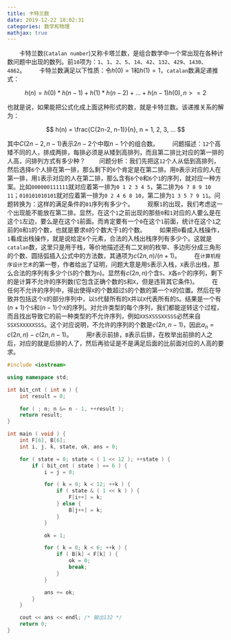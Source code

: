 ```yaml
---
title: 卡特兰数
date: 2019-12-22 18:02:31
categories: 数学和物理
mathjax: true
---
```

&emsp;&emsp;卡特兰数(`Catalan number`)又称卡塔兰数，是组合数学中一个常出现在各种计数问题中出现的数列。前`10`项为：`1`、`1`、`2`、`5`、`14`、`42`、`132`、`429`、`1430`、`4862`。<!--more-->
&emsp;&emsp;卡特兰数满足以下性质：令$h(0) = 1$和$h(1) = 1$，`catalan`数满足递推式：

$$
h(n) = h(0) * h(n - 1) + h(1) * h(n - 2) + ... + h(n - 1)h(0), n >= 2
$$

也就是说，如果能把公式化成上面这种形式的数，就是卡特兰数。该递推关系的解为：

$$
h(n) = \frac{C(2n-2, n-1)}{n}, n = 1, 2, 3, ...
$$

其中$C(2n-2, n-1)$表示$2n-2$个中取$n-1$个的组合数。
&emsp;&emsp;问题描述：`12`个高矮不同的人，排成两排，每排必须是从矮到高排列，而且第二排比对应的第一排的人高，问排列方式有多少种？
&emsp;&emsp;问题分析：我们先把这`12`个人从低到高排列，然后选择`6`个人排在第一排，那么剩下的`6`个肯定是在第二排。用`0`表示对应的人在第一排，用`1`表示对应的人在第二排，那么含有`6`个`0`和`6`个`1`的序列，就对应一种方案。比如`000000111111`就对应着第一排为`0 1 2 3 4 5`，第二排为`6 7 8 9 10 11`；`010101010101`就对应着第一排为`0 2 4 6 8 10`，第二排为`1 3 5 7 9 11`。问题转换为：这样的满足条件的`01`序列有多少个。
&emsp;&emsp;观察`1`的出现，我们考虑这一个出现能不能放在第二排。显然，在这个`1`之前出现的那些`0`和`1`对应的人要么是在这个`1`左边，要么是在这个`1`前面。而肯定要有一个`0`在这个`1`前面，统计在这个`1`之前的`0`和`1`的个数，也就是要求`0`的个数大于`1`的个数。
&emsp;&emsp;如果把`0`看成入栈操作，`1`看成出栈操作，就是说给定`6`个元素，合法的入栈出栈序列有多少个。这就是`catalan`数，这里只是用于栈，等价地描述还有二叉树的枚举、多边形分成三角形的个数、圆括弧插入公式中的方法数，其通项为$c(2n, n)/(n + 1)$。
&emsp;&emsp;在`计算机程序设计艺术`的第一卷，作者给出了证明，问题大意是用`S`表示入栈，`X`表示出栈，那么合法的序列有多少个(`S`的个数为`n`)。显然有$c(2n, n)$个含`S`、`X`各`n`个的序列，剩下的是计算不允许的序列数(它包含正确个数的`S`和`X`，但是违背其它条件)。
&emsp;&emsp;在任何不允许的序列中，得出使得`X`的个数超过`S`的个数的第一个`X`的位置。然后在导致并包括这个`X`的部分序列中，以`S`代替所有的`X`并以`X`代表所有的`S`。结果是一个有$(n + 1)$个`S`和$(n - 1)$个`X`的序列。对允许类型的每个序列，我们都能逆转这个过程，而且找出导致它的前一种类型的不允许序列，例如`XXSXSSSXXSSS`必然来自`SSXSXXXXXSSS`。这个对应说明，不允许的序列的个数是$c(2n, n - 1)$，因此$a_{n} = c(2n, n) - c(2n, n - 1)$。
&emsp;&emsp;用`F`表示前排，`B`表示后排，在枚举出前排的人之后，对应的就是后排的人了，然后再验证是不是满足后面的比前面对应的人高的要求。

``` cpp
#include <iostream>

using namespace std;

int bit_cnt ( int n ) {
    int result = 0;

    for ( ; n; n &= n - 1, ++result );
    return result;
}

int main ( void ) {
    int F[6], B[6];
    int i, j, k, state, ok, ans = 0;

    for ( state = 0; state < ( 1 << 12 ); ++state ) {
        if ( bit_cnt ( state ) == 6 ) {
            i = j = 0;

            for ( k = 0; k < 12; ++k ) {
                if ( state & ( 1 << k ) ) {
                    F[i++] = k;
                } else {
                    B[j++] = k;
                }
            }

            ok = 1;

            for ( k = 0; k < 6; ++k ) {
                if ( B[k] < F[k] ) {
                    ok = 0;
                    break;
                }
            }

            ans += ok;
        }
    }

    cout << ans << endl; /* 输出132 */
    return 0;
}
```